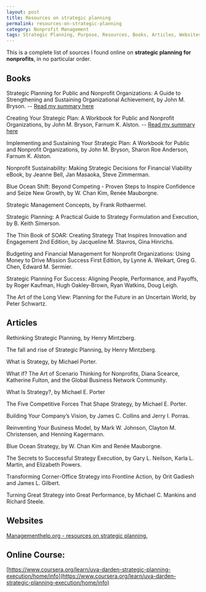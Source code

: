 ```yaml
---
layout: post
title: Resources on strategic planning
permalink: resources-on-strategic-planning
category: Nonprofit Management
tags: Strategic Planning, Purpose, Resources, Books, Articles, Websites, Courses
---
```

This is a complete list of sources I found online on **strategic planning for nonprofits**, in no particular order.



## Books

Strategic Planning for Public and Nonprofit Organizations: A Guide to Strengthening and Sustaining Organizational Achievement, by John M. Bryson. -- [Read my summary here](summary-of-strategic-planning-for-public-and-nonprofit-organizations-by-john-bryson)

Creating Your Strategic Plan: A Workbook for Public and Nonprofit Organizations, by John M. Bryson, Farnum K. Alston. -- [Read my summary here](summary-of-creating-your-strategic-plan-a-workbook-for-public-and-nonprofit-organizations-by-john-bryson-and-farnum-alston)

Implementing and Sustaining Your Strategic Plan: A Workbook for Public and Nonprofit Organizations, by John M. Bryson, Sharon Roe Anderson, Farnum K. Alston.  

Nonprofit Sustainability: Making Strategic Decisions for Financial Viability eBook, by Jeanne Bell, Jan Masaoka, Steve Zimmerman.

Blue Ocean Shift: Beyond Competing - Proven Steps to Inspire Confidence and Seize New Growth, by W. Chan Kim, Renée Mauborgne.

Strategic Management Concepts, by Frank Rothaermel.

Strategic Planning: A Practical Guide to Strategy Formulation and Execution, by B. Keith Simerson.

The Thin Book of SOAR: Creating Strategy That Inspires Innovation and Engagement 2nd Edition, by Jacqueline M. Stavros, Gina Hinrichs.

Budgeting and Financial Management for Nonprofit Organizations: Using Money to Drive Mission Success First Edition, by Lynne A. Weikart, Greg G. Chen, Edward M. Sermier. 

Strategic Planning For Success: Aligning People, Performance, and Payoffs, by Roger Kaufman, Hugh Oakley-Brown, Ryan Watkins, Doug Leigh.

The Art of the Long View: Planning for the Future in an Uncertain World, by Peter Schwartz.



## Articles

Rethinking Strategic Planning, by Henry Mintzberg.

The fall and rise of Strategic Planning, by Henry Mintzberg.

What is Strategy, by Michael Porter.

What if? The Art of Scenario Thinking for Nonprofits, Diana Scearce, Katherine Fulton, and the Global Business Network Community.

What Is Strategy?, by Michael E. Porter

The Five Competitive Forces That Shape Strategy, by Michael E. Porter.

Building Your Company’s Vision, by James C. Collins and Jerry I. Porras.

Reinventing Your Business Model, by Mark W. Johnson, Clayton M. Christensen, and Henning Kagermann.

Blue Ocean Strategy, by W. Chan Kim and Renée Mauborgne.

The Secrets to Successful Strategy Execution, by Gary L. Neilson, Karla L. Martin, and Elizabeth Powers.

Transforming Corner-Office Strategy into Frontline Action, by Orit Gadiesh and James L. Gilbert.

Turning Great Strategy into Great Performance, by Michael C. Mankins and Richard Steele. 



## Websites

[Managementhelp.org - resources on strategic planning.](https://managementhelp.org/strategicplanning/index.htm#anchor1234?ts=1612480172)



## Online Course: 

[https://www.coursera.org/learn/uva-darden-strategic-planning-execution/home/info](https://www.coursera.org/learn/uva-darden-strategic-planning-execution/home/info)

